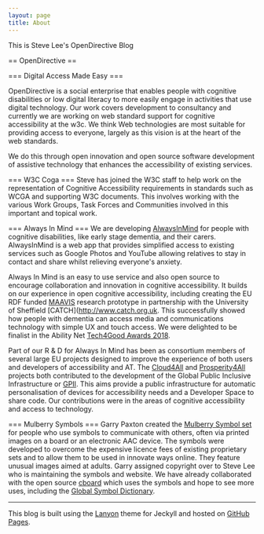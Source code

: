 ```yaml
---
layout: page
title: About
---
```


<p class="message">
  This is Steve Lee's OpenDirective Blog
</p>

== OpenDirective ==

=== Digital Access Made Easy ===

OpenDirective is a social enterprise that enables people with cognitive disabilities or low digital literacy to more easily engage in activities that use digital technology. Our work covers development to consultancy and currently we are working on web standard support for cognitive accessibility at the w3c. We think Web technologies are most suitable for providing access to everyone, largely as this vision is at the heart of the web standards.

We do this through open innovation and open source software development of assistive technology that enhances the accessibility of existing services.

=== W3C Coga ===
Steve has joined the W3C staff to help work on the representation of Cognitive Accessibility requirements in standards such as WCGA and supporting W3C documents. This involves working with the various Work Groups, Task Forces and Communities involved in this important and topical work.

=== Always In Mind ===
We are developing [AlwaysInMind](https://alwaysinmind.info) for people with cognitive disabilities, like early stage dementia, and their carers. AlwaysInMind is a web app that provides simplified access to existing services such as Google Photos and YouTube allowing relatives to stay in contact and share whilst relieving everyone's anxiety.

Always In Mind is an easy to use service and also open source to encourage collaboration and innovation in cognitive accessibility. It builds on our experience in open cognitive accessibility, including creating the EU RDF funded [MAAVIS](http://maavis.fullmeasure.co.uk) research prototype in partnership with the University of Sheffield [CATCH](http://www.catch.org.uk. This successfully showed how people with dementia can access media and communications technology with simple UX and touch access. We were delighted to be finalist in the Ability Net
[Tech4Good Awards 2018](https://www.tech4goodawards.com/finalist/always-in-mind).

Part of our R & D for Always In Mind has been as consortium members of several large EU projects designed to improve the experience of both users and developers of accessibility and AT. The [Cloud4All](http://raisingthefloor.org/Cloud4all) and [Prosperity4All](http://www.prosperity4all.eu) projects both contributed to the development of the Global Public Inclusive Infrastructure or [GPII](https://gpii.net). This aims provide a public infrastructure for automatic personalisation of devices for accessibility needs and a Developer Space to share code. Our contributions were in the areas of cognitive accessibility and access to technology.

=== Mulberry Symbols ===
Garry Paxton created the [Mulberry Symbol set](https://straight-street.org) for people who use symbols to communicate with others, often via printed images on a board or an electronic AAC device. The symbols were developed to overcome the expensive licence fees of existing proprietary sets and to allow them to be used in innovate ways online. They feature unusual images aimed at adults. Garry assigned copyright over to Steve Lee who is maintaining the symbols and website. We have already collaborated with the open source [cboard](https://www.cboard.io) which uses the symbols and hope to see more uses, including the [Global Symbol Dictionary](https://globalsymbols.com).

<hr>

This blog is built using the [Lanyon](http://lanyon.getpoole.com) theme for Jeckyll and hosted on [GitHub Pages](https://github.com/OpenDirective/opendirective.github.io).
